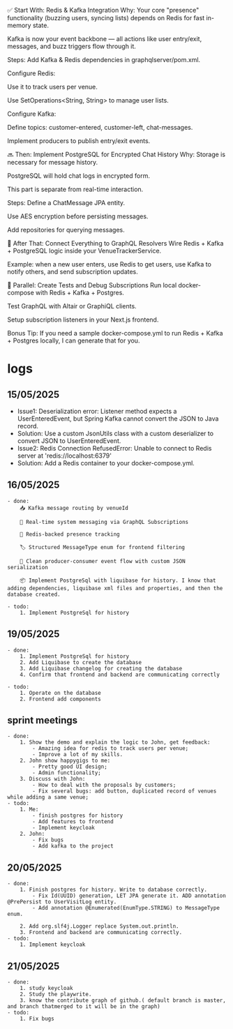 ✅ Start With: Redis & Kafka Integration
Why:
Your core "presence" functionality (buzzing users, syncing lists) depends on Redis for fast in-memory state.

Kafka is now your event backbone — all actions like user entry/exit, messages, and buzz triggers flow through it.

Steps:
Add Kafka & Redis dependencies in graphqlserver/pom.xml.

Configure Redis:

Use it to track users per venue.

Use SetOperations<String, String> to manage user lists.

Configure Kafka:

Define topics: customer-entered, customer-left, chat-messages.

Implement producers to publish entry/exit events.

🔜 Then: Implement PostgreSQL for Encrypted Chat History
Why:
Storage is necessary for message history.

PostgreSQL will hold chat logs in encrypted form.

This part is separate from real-time interaction.

Steps:
Define a ChatMessage JPA entity.

Use AES encryption before persisting messages.

Add repositories for querying messages.

🔁 After That: Connect Everything to GraphQL Resolvers
Wire Redis + Kafka + PostgreSQL logic inside your VenueTrackerService.

Example: when a new user enters, use Redis to get users, use Kafka to notify others, and send subscription updates.

🧪 Parallel: Create Tests and Debug Subscriptions
Run local docker-compose with Redis + Kafka + Postgres.

Test GraphQL with Altair or GraphiQL clients.

Setup subscription listeners in your Next.js frontend.

Bonus Tip:
If you need a sample docker-compose.yml to run Redis + Kafka + Postgres locally, I can generate that for you.

# logs
## 15/05/2025
  - Issue1: Deserialization error: Listener method expects a UserEnteredEvent, but Spring Kafka cannot convert the JSON to Java record.
  - Solution: Use a custom JsonUtils class with a custom deserializer to convert JSON to UserEnteredEvent. 
  - Issue2: Redis Connection RefusedError: Unable to connect to Redis server at 'redis://localhost:6379'
  - Solution: Add a Redis container to your docker-compose.yml.
## 16/05/2025
    - done: 
        📥 Kafka message routing by venueId

        📣 Real-time system messaging via GraphQL Subscriptions

        🔁 Redis-backed presence tracking

        🏷️ Structured MessageType enum for frontend filtering

        🔄 Clean producer-consumer event flow with custom JSON serialization

        📦 Implement PostgreSql with liquibase for history. I know that adding dependencies, liquibase xml files and properties, and then the database created.

    - todo:
        1. Implement PostgreSql for history  
## 19/05/2025
    - done:
        1. Implement PostgreSql for history
        2. Add Liquibase to create the database
        3. Add Liquibase changelog for creating the database
        4. Confirm that frontend and backend are communicating correctly

    - todo:
        1. Operate on the database
        2. Frontend add components
## sprint meetings
    - done:
        1. Show the demo and explain the logic to John, get feedback:
            - Amazing idea for redis to track users per venue;
            - Improve a lot of my skills.
        2. John show happygigs to me:
            - Pretty good UI design;
            - Admin functionality;
        3. Discuss with John:
            - How to deal with the proposals by customers;
            - Fix several bugs: add button, duplicated record of venues while adding a same venue;
    - todo:
        1. Me: 
            - finish postgres for history
            - Add features to frontend
            - Implement keycloak
        2. John: 
            - Fix bugs
            - Add kafka to the project
## 20/05/2025
    - done:
        1. Finish postgres for history. Write to database correctly.
            - Fix Id(UUID) generation, LET JPA generate it. ADD annotation @PrePersist to UserVisitLog entity.
            - Add annotation @Enumerated(EnumType.STRING) to MessageType enum.
        
        2. Add org.slf4j.Logger replace System.out.println.
        3. Frontend and backend are communicating correctly.
    - todo:
        1. Implement keycloak
## 21/05/2025
    - done:
        1. study keycloak
        2. Study the playwrite. 
        3. know the contribute graph of github.( default branch is master, and branch thatmerged to it will be in the graph)
    - todo:
        1. Fix bugs